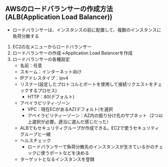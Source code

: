 ## AWSのロードバランサーの作成方法(ALB(Application Load Balancer))
- ロードバランサーは、インスタンスの前に配置して、複数のインスタンスに負荷分散する
1. EC2の左メニューからロードバランサー
2. ロードバランサーの作成→Application Load Balancerを作成
3. ロードバランサーの各種設定
    - 名前：任意
    - スキーム：インターネット向け
    - IPアドレスタイプ：ipv4
    - リスナー(設定したプロトコルとポートを使用して接続リクエストをチェックするプロセス)
        - HTTP：80(デフォルト)
    - アベイラビリティ-ゾーン
        - VPC：現在ECがあるAZ(デフォルト)を選択
        - アベイラビリティーゾーン：AZ内の振り分け先のサブネット（2つ以上選択が必要。適当に選んだ感じだった）
    - ALBでもセキュリティグループが作成できる。EC2で使うセキュリティグループと一緒
    - ヘルスチェック
        - ロードバランサーで負荷分散先のインスタンスが生きているかのチェックに使うポートなどを決める
    - ターゲットとなるインスタンスを登録